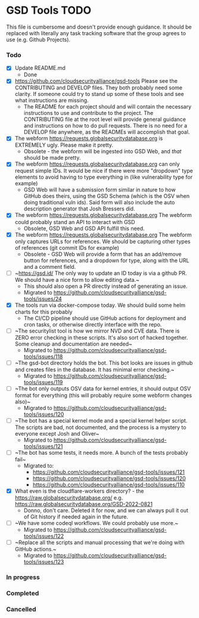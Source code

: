 # GSD Tools TODO

This file is cumbersome and doesn't provide enough guidance. It should be replaced with literally any task tracking software that the group agrees to use (e.g. Github Projects).

### Todo

- [x] Update README.md
	- Done
- [x] https://github.com/cloudsecurityalliance/gsd-tools Please see the CONTRIBUTING and DEVELOP files. They both probably need some clarity. If someone could try to stand up some of these tools and see what instructions are missing.
	- The README for each project should and will contain the necessary instructions to use and contribute to the project. The CONTRIBUTING file at the root level will provide general guidance and instructions on how to do pull requests. There is no need for a DEVELOP file anywhere, as the READMEs will accomplish that goal.
- [x] The webform https://requests.globalsecuritydatabase.org is EXTREMELY ugly. Please make it pretty.
	- Obsolete - the webform will be ingested into GSD Web, and _that_ should be made pretty.
- [x] The webform https://requests.globalsecuritydatabase.org can only request simple IDs. It would be nice if there were more "dropdown" type elements to avoid having to type everything in (like vulnerability type for example)
	- GSD Web will have a submission form similar in nature to how GitHub does theirs, using the GSD Schema (which is the OSV when doing traditional vuln ids). Said form will also include the auto description generator that Josh Bressers did.
- [x] The webform https://requests.globalsecuritydatabase.org The webform could probably stand an API to interact with GSD
	- Obsolete, GSD Web and GSD API fulfill this need.
- [x] The webform https://requests.globalsecuritydatabase.org The webform only captures URLs for references. We should be capturing other types of references (git commit IDs for example)
	- Obsolete - GSD Web will provide a form that has an add/remove button for references, and a dropdown for type, along with the URL and a comment field.
- [ ] ~https://gsd.id/ The only way to update an ID today is via a github PR. We should have a nice form to allow editing data.~
	- This should also open a PR directly instead of generating an issue.
	- Migrated to https://github.com/cloudsecurityalliance/gsd-tools/issues/24
- [x] The tools run via docker-compose today. We should build some helm charts for this probably
	- The CI/CD pipeline should use GitHub actions for deployment and cron tasks, or otherwise directly interface with the repo.
- [ ] ~The securitylist tool is how we mirror NVD and CVE data. There is ZERO error checking in these scripts. It's also sort of hacked together. Some cleanup and documentation are needed~
	- Migrated to https://github.com/cloudsecurityalliance/gsd-tools/issues/118
- [ ] ~The gsd-bot directory holds the bot. This bot looks are issues in github and creates files in the database. It has minimal error checking.~
	- Migrated to https://github.com/cloudsecurityalliance/gsd-tools/issues/119
- [ ] ~The bot only outputs OSV data for kernel entries, it should output OSV format for everything (this will probably require some webform changes also)~
	- Migrated to https://github.com/cloudsecurityalliance/gsd-tools/issues/120
- [ ] ~The bot has a special kernel mode and a special kernel helper script. The scripts are bad, not documented, and the process is a mystery to everyone except Josh and Oliver~
	- Migrated to https://github.com/cloudsecurityalliance/gsd-tools/issues/121
- [ ] ~The bot has some tests, it needs more. A bunch of the tests probably fail~
	- Migrated to:
		- https://github.com/cloudsecurityalliance/gsd-tools/issues/121
		- https://github.com/cloudsecurityalliance/gsd-tools/issues/120
		- https://github.com/cloudsecurityalliance/gsd-tools/issues/110
- [x] What even is the cloudflare-workers directory? - the https://raw.globalsecuritydatabase.org/ e.g. https://raw.globalsecuritydatabase.org/GSD-2022-0821
	- Donno, don't care. Deleted it for now, and we can always pull it out of Git history if needed again in the future.
- [ ] ~We have some codeql workflows. We could probably use more.~
	- Migrated to https://github.com/cloudsecurityalliance/gsd-tools/issues/122
- [ ] ~Replace all the scripts and manual processing that we're doing with GitHub actions.~
	- Migrated to https://github.com/cloudsecurityalliance/gsd-tools/issues/123

### In progress

### Completed

### Cancelled

